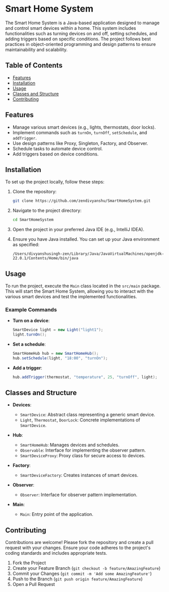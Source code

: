 # Smart Home System

The Smart Home System is a Java-based application designed to manage and control smart devices within a home. This system includes functionalities such as turning devices on and off, setting schedules, and adding triggers based on specific conditions. The project follows best practices in object-oriented programming and design patterns to ensure maintainability and scalability.

## Table of Contents

- [Features](#features)
- [Installation](#installation)
- [Usage](#usage)
- [Classes and Structure](#classes-and-structure)
- [Contributing](#contributing)

## Features

- Manage various smart devices (e.g., lights, thermostats, door locks).
- Implement commands such as `turnOn`, `turnOff`, `setSchedule`, and `addTrigger`.
- Use design patterns like Proxy, Singleton, Factory, and Observer.
- Schedule tasks to automate device control.
- Add triggers based on device conditions.

## Installation

To set up the project locally, follow these steps:

1. Clone the repository:
    ```sh
    git clone https://github.com/zendivyanshu/SmartHomeSystem.git
    ```

2. Navigate to the project directory:
    ```sh
    cd SmartHomeSystem
    ```

3. Open the project in your preferred Java IDE (e.g., IntelliJ IDEA).

4. Ensure you have Java installed. You can set up your Java environment as specified:
    ```
    /Users/divyanshusingh-zen/Library/Java/JavaVirtualMachines/openjdk-22.0.1/Contents/Home/bin/java
    ```

## Usage

To run the project, execute the `Main` class located in the `src/main` package. This will start the Smart Home System, allowing you to interact with the various smart devices and test the implemented functionalities.

### Example Commands

- **Turn on a device**:
    ```java
    SmartDevice light = new Light("light1");
    light.turnOn();
    ```

- **Set a schedule**:
    ```java
    SmartHomeHub hub = new SmartHomeHub();
    hub.setSchedule(light, "18:00", "turnOn");
    ```

- **Add a trigger**:
    ```java
    hub.addTrigger(thermostat, "temperature", 25, "turnOff", light);
    ```

## Classes and Structure

- **Devices**:
    - `SmartDevice`: Abstract class representing a generic smart device.
    - `Light`, `Thermostat`, `DoorLock`: Concrete implementations of `SmartDevice`.

- **Hub**:
    - `SmartHomeHub`: Manages devices and schedules.
    - `Observable`: Interface for implementing the observer pattern.
    - `SmartDeviceProxy`: Proxy class for secure access to devices.

- **Factory**:
    - `SmartDeviceFactory`: Creates instances of smart devices.

- **Observer**:
    - `Observer`: Interface for observer pattern implementation.

- **Main**:
    - `Main`: Entry point of the application.



## Contributing

Contributions are welcome! Please fork the repository and create a pull request with your changes. Ensure your code adheres to the project's coding standards and includes appropriate tests.

1. Fork the Project
2. Create your Feature Branch (`git checkout -b feature/AmazingFeature`)
3. Commit your Changes (`git commit -m 'Add some AmazingFeature'`)
4. Push to the Branch (`git push origin feature/AmazingFeature`)
5. Open a Pull Request


